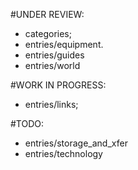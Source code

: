 #UNDER REVIEW: 
 - categories;
 - entries/equipment.
 - entries/guides
 - entries/world
 
#WORK IN PROGRESS:
 - entries/links;
 
#TODO:

 - entries/storage_and_xfer
 - entries/technology

